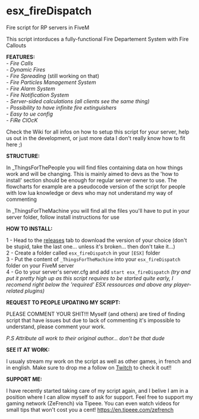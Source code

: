 # esx_fireDispatch
Fire script for RP servers in FiveM

This script intorduces a fully-functional Fire Departement System with Fire Callouts

**FEATURES:**  
    - *Fire Calls*  
    - *Dynamic Fires*  
    - *Fire Spreading* (still working on that)  
    - *Fire Particles Management System*  
    - *Fire Alarm System*  
    - *Fire Notification System*  
    - *Server-sided calculations (all clients see the same thing)*  
    - *Possibility to have infinite fire extinguishers*  
    - *Easy to ue config*  
    - *FiRe ClOcK*  

Check the Wiki for all infos on how to setup this script for your server, help us out in the development, or just more data I don't really know how to fit here ;)

**STRUCTURE:**

In _ThingsForThePeople you will find files containing data on how things work and will be changing. This is mainly aimed to devs as the 'how to install' section should be enough for regular server owner to use. The flowcharts for example are a pseudocode version of the script for people with low lua knowledge or devs who may not understand my way of commenting

In _ThingsForTheMachine you will find all the files you'll have to put in your server folder, follow install instructions for use

**HOW TO INSTALL:**

1 - Head to the [releases](https://github.com/Pyth3rEx/esx_fireDispatch/releases) tab to download the version of your choice (don't be stupid, take the last one... unless it's broken... then don't take it...)  
2 - Create a folder called `esx_fireDispatch` in your `[ESX]` folder  
3 - Put the content of `_ThingsForTheMachine` into your `esx_fireDispatch` folder on your FiveM server  
4 - Go to your server's server.cfg and add `start esx_fireDispatch` *(try and put it pretty high up as this script requires to be started quite early, I recomend right below the 'required' ESX ressources and above any player-related plugins)*

**REQUEST TO PEOPLE UPDATING MY SCRIPT:**

PLEASE COMMENT YOUR SHIT!!! Myself (and others) are tired of finding script that have issues but due to lack of commenting it's impossible to understand, please comment your work.

_*P.S Attribute all work to their original author... don't be that dude*_

**SEE IT AT WORK:**

I usualy stream my work on the script as well as other games, in french and in english. Make sure to drop me a follow on [Twitch](https://www.twitch.tv/pyth3rex/) to check it out!!  

**SUPPORT ME:**

I have recently started taking care of my script again, and I belive I am in a position where I can allow myself to ask for support. Feel free to support my gaming network (ZeFrench) via Tipeee. You can even watch videos for small tips that won't cost you a cent! https://en.tipeee.com/zefrench
